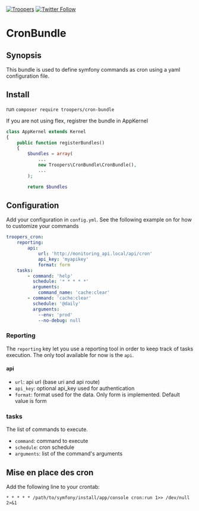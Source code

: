 
[![Troopers](https://cloud.githubusercontent.com/assets/618536/18787530/83cf424e-81a3-11e6-8f66-cde3ec5fa82a.png)](https://gitlab.troopers.agency/robinstraub/CronBundle)
[![Twitter Follow](https://img.shields.io/twitter/follow/troopersagency.svg?style=social&label=Follow%20Troopers)](https://twitter.com/troopersagency)

CronBundle
=============

## Synopsis

This bundle is used to define symfony commands as cron using a yaml configuration file.

## Install
run `composer require troopers/cron-bundle` 

If you are not using flex, registrer the bundle in AppKernel
```php
class AppKernel extends Kernel
{
    public function registerBundles()
    {
        $bundles = array(
            ...
            new Troopers\CronBundle\CronBundle(),
            ...
        );

        return $bundles
```

## Configuration
Add your configuration in `config.yml`. See the following example on for how to customize your commands
```yml
troopers_cron:
    reporting:
        api:
            url: 'http://monitoring_api.local/api/cron'
            api_key: 'myapikey'
            format: form
    tasks:
        - command: 'help'
          schedule: '* * * * *'
          arguments:
            command_name: 'cache:clear'
        - command: 'cache:clear'
          schedule: '@daily'
          arguments: 
            --env: 'prod'
            --no-debug: null
```
### Reporting
The `reporting` key let you use a reporting tool in order to keep track of tasks execution.
The only tool available for now is the `api`.

#### api
- `url`: api url (base uri and api route)
- `api_key`: optional api_key used for authentication
- `format`: format used for the data. Only form is implemented. Default value is form

### tasks
The list of commands to execute.

- `command`: command to execute
- `schedule`: cron schedule
- `arguments`: list of the command's arguments
 

## Mise en place des cron
Add the following line to your crontab:
```
* * * * * /path/to/symfony/install/app/console cron:run 1>> /dev/null 2>&1
```
